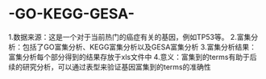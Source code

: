# -GO-KEGG-GESA-
1.数据来源：这是一个对于当前热门的癌症有关的基因，例如TP53等。
2.富集分析：包括了GO富集分析、KEGG富集分析以及GESA富集分析
3.富集分析结果：富集分析每个部分得到的结果存放于xls文件中
4.意义：富集到的terms有助于后续的研究分析，可以通过表型来验证基因富集到的terms的准确性

